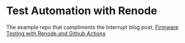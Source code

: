 # Test Automation with Renode

The example repo that compliments the Interrupt blog post, [Firmware Testing with Renode and Github Actions](https://interrupt.memfault.com/blog/test-automation-renode)
